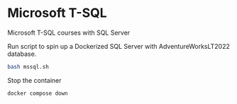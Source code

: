 # Microsoft T-SQL

Microsoft T-SQL courses with SQL Server 

Run script to spin up a Dockerized SQL Server with AdventureWorksLT2022 database.
```bash
bash mssql.sh
``` 

Stop the container
```bash
docker compose down
```